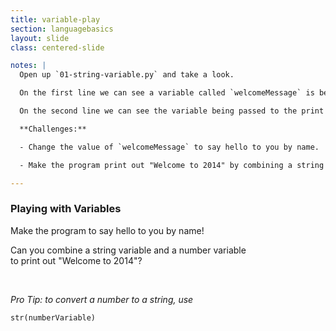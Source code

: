 ```yaml
---
title: variable-play
section: languagebasics
layout: slide
class: centered-slide

notes: |
  Open up `01-string-variable.py` and take a look.

  On the first line we can see a variable called `welcomeMessage` is being given the value `Hello world!`.

  On the second line we can see the variable being passed to the print function. This is saying "Hey print function! Please print out the value stored in `welcomeMessage`".

  **Challenges:**

  - Change the value of `welcomeMessage` to say hello to you by name.

  - Make the program print out "Welcome to 2014" by combining a string variable and a number variable.

---
```



### Playing with Variables

Make the program to say hello to you by name!

Can you combine a string variable and a number variable <br>
to print out "Welcome to 2014"?

&nbsp;

_Pro Tip: to convert a number to a string, use_ 

`str(numberVariable)`


